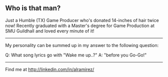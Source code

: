## Who is that man?

Just a Humble (TX) Game Producer who's donated 14-inches of hair twice now! Recently graduated with a Master's degree for Game Production at SMU Guildhall and loved every minute of it!

* * *

My personality can be summed up in my answer to the following question:

Q: What song lyrics go with "Wake me up..?" 
A: "before you Go-Go!"

* * *

Find me at http://linkedin.com/in/alramirez/
